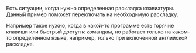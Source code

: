 Есть ситуации, когда нужно определенная раскладка клавиатуры. Данный пример поможет переключать на необходимую раскладку.

Например такое нужно, когда в какой-то программе есть горячие клавиши или быстрый доступ к командам, но работает только на каком-то определенном языке, например, только при включенной английской раскладке.
